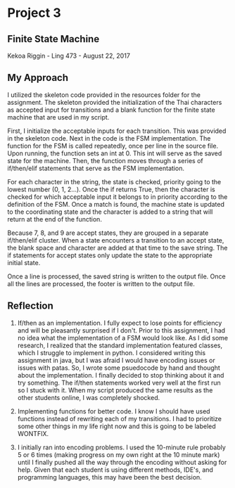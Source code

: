 # Project 3

## Finite State Machine

Kekoa Riggin - Ling 473 - August 22, 2017

## My Approach

I utilized the skeleton code provided in the resources folder for the assignment. The skeleton provided the initialization of the Thai characters as accepted input for transitions and a blank function for the finite state machine that are used in my script.

First, I initialize the acceptable inputs for each transition. This was provided in the skeleton code. Next in the code is the FSM implementation. The function for the FSM is called repeatedly, once per line in the source file. Upon running, the function sets an int at 0. This int will serve as the saved state for the machine. Then, the function moves through a series of if/then/elif statements that serve as the FSM implementation.

For each character in the string, the state is checked, priority going to the lowest number (0, 1, 2...). Once the if returns True, then the character is checked for which acceptable input it belongs to in priority according to the definition of the FSM. Once a match is found, the machine state is updated to the coordinating state and the character is added to a string that will return at the end of the function.

Because 7, 8, and 9 are accept states, they are grouped in a separate if/then/elif cluster. When a state encounters a transition to an accept state, the blank space and character are added at that time to the save string. The if statements for accept states only update the state to the appropriate initial state.

Once a line is processed, the saved string is written to the output file. Once all the lines are processed, the footer is written to the output file.

## Reflection

1. If/then as an implementation. I fully expect to lose points for efficiency and will be pleasantly surprised if I don't. Prior to this assignment, I had no idea what the implementation of a FSM would look like. As I did some research, I realized that the standard implementation featured classes, which I struggle to implement in python. I considered writing this assignment in java, but I was afraid I would have encoding issues or issues with patas. So, I wrote some psuedocode by hand and thought about the implementation. I finally decided to stop thinking about it and try something. The if/then statements worked very well at the first run so I stuck with it. When my script produced the same results as the other students online, I was completely shocked.

2. Implementing functions for better code. I know I should have used functions instead of rewriting each of my transitions. I had to prioritize some other things in my life right now and this is going to be labeled WONTFIX.

3. I initially ran into encoding problems. I used the 10-minute rule probably 5 or 6 times (making progress on my own right at the 10 minute mark) until I finally pushed all the way through the encoding without asking for help. Given that each student is using different methods, IDE's, and programming languages, this may have been the best decision. 
